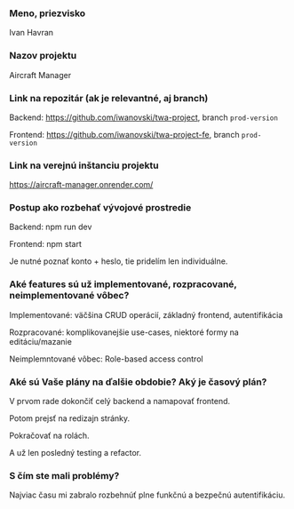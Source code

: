 ### Meno, priezvisko

Ivan Havran

### Nazov projektu

Aircraft Manager

### Link na repozitár (ak je relevantné, aj branch)

Backend: https://github.com/iwanovski/twa-project, branch `prod-version`

Frontend: https://github.com/iwanovski/twa-project-fe, branch `prod-version`

### Link na verejnú inštanciu projektu

https://aircraft-manager.onrender.com/

### Postup ako rozbehať vývojové prostredie

Backend: npm run dev

Frontend: npm start

Je nutné poznať konto + heslo, tie pridelím len individuálne.

### Aké features sú už implementované, rozpracované, neimplementované vôbec?

Implementované: väčšina CRUD operácií, základný frontend, autentifikácia

Rozpracované: komplikovanejšie use-cases, niektoré formy na editáciu/mazanie

Neimplemntované vôbec: Role-based access control

### Aké sú Vaše plány na ďalšie obdobie? Aký je časový plán?

V prvom rade dokončiť celý backend a namapovať frontend.

Potom prejsť na redizajn stránky.

Pokračovať na rolách.

A už len posledný testing a refactor.

### S čím ste mali problémy?

Najviac času mi zabralo rozbehnúť plne funkčnú a bezpečnú autentifikáciu.